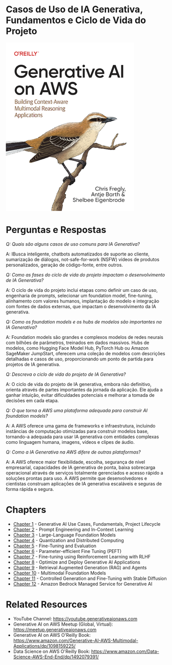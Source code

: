 # Casos de Uso de IA Generativa, Fundamentos e Ciclo de Vida do Projeto
[![](../img/gaia_book_cover_sm.png)](https://www.amazon.com/Generative-AI-AWS-Multimodal-Applications/dp/1098159225/)

# Perguntas e Respostas

_Q: Quais são alguns casos de uso comuns para IA Generativa?_

A: IBusca inteligente, chatbots automatizados de suporte ao cliente, sumarização de diálogos, not-safe-for-work (NSFW) vídeos de produtos personalizados, geração de código-fonte, entre outros.

_Q: Como as fases do ciclo de vida do projeto impactam o desenvolvimento de IA Generativa?_

A: O ciclo de vida do projeto inclui etapas como definir um caso de uso, engenharia de prompts, selecionar um foundation model, fine-tuning, alinhamento com valores humanos, implantação do modelo e integração com fontes de dados externas, que impactam o desenvolvimento da IA generativa.

_Q: Como os foundation models e os hubs de modelos são importantes na IA Generativa?_


A: Foundation models são grandes e complexos modelos de redes neurais com bilhões de parâmetros, treinados em dados massivos. Hubs de modelos, como Hugging Face Model Hub, PyTorch Hub ou Amazon SageMaker JumpStart, oferecem uma coleção de modelos com descrições detalhadas e casos de uso, proporcionando um ponto de partida para projetos de IA generativa.


_Q: Descreva o ciclo de vida do projeto de IA Generativa?_

A: O ciclo de vida do projeto de IA generativa, embora não definitivo, orienta através de partes importantes da jornada da aplicação. Ele ajuda a ganhar intuição, evitar dificuldades potenciais e melhorar a tomada de decisões em cada etapa.

_Q: O que torna a AWS uma plataforma adequada para construir AI foundation models?_

A: A AWS oferece uma gama de frameworks e infraestrutura, incluindo instâncias de computação otimizadas para construir modelos base, tornando-a adequada para usar IA generativa com entidades complexas como linguagem humana, imagens, vídeos e clipes de áudio. 

_Q: Como a IA Generativa na AWS difere de outras plataformas?_

A: A AWS oferece maior flexibilidade, escolha, segurança de nível empresarial, capacidades de IA generativa de ponta, baixa sobrecarga operacional através de serviços totalmente gerenciados e acesso rápido a soluções prontas para uso. A AWS permite que desenvolvedores e cientistas construam aplicações de IA generativa escaláveis e seguras de forma rápida e segura.

# Chapters
* [Chapter 1](/01_intro) - Generative AI Use Cases, Fundamentals, Project Lifecycle
* [Chapter 2](/02_prompt) - Prompt Engineering and In-Context Learning
* [Chapter 3](/03_foundation) - Large-Language Foundation Models
* [Chapter 4](/04_optimize) - Quantization and Distributed Computing
* [Chapter 5](/05_finetune) - Fine-Tuning and Evaluation
* [Chapter 6](/06_peft) - Parameter-efficient Fine Tuning (PEFT)
* [Chapter 7](/07_rlhf) - Fine-tuning using Reinforcement Learning with RLHF
* [Chapter 8](/08_deploy) - Optimize and Deploy Generative AI Applications
* [Chapter 9](/09_rag) - Retrieval Augmented Generation (RAG) and Agents
* [Chapter 10](/10_multimodal) - Multimodal Foundation Models
* [Chapter 11](/11_diffusers) - Controlled Generation and Fine-Tuning with Stable Diffusion
* [Chapter 12](/12_bedrock) - Amazon Bedrock Managed Service for Generative AI

# Related Resources
* YouTube Channel: https://youtube.generativeaionaws.com
* Generative AI on AWS Meetup (Global, Virtual): https://meetup.generativeaionaws.com
* Generative AI on AWS O'Reilly Book: https://www.amazon.com/Generative-AI-AWS-Multimodal-Applications/dp/1098159225/
* Data Science on AWS O'Reilly Book: https://www.amazon.com/Data-Science-AWS-End-End/dp/1492079391/
